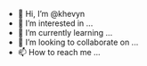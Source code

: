 - 👋 Hi, I’m @khevyn
- 👀 I’m interested in ...
- 🌱 I’m currently learning ...
- 💞️ I’m looking to collaborate on ...
- 📫 How to reach me ...

<!---
khevyn/khevyn is a ✨ special ✨ repository because its `README.md` (this file) appears on your GitHub profile.
You can click the Preview link to take a look at your changes.
--->
